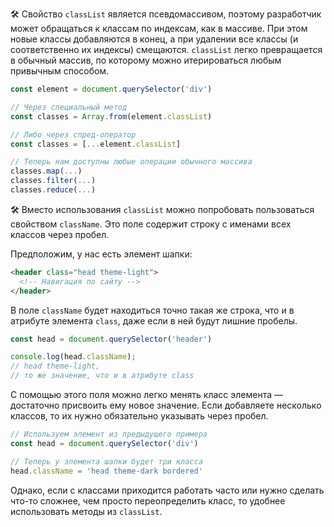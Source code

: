 🛠 Свойство `classList` является псевдомассивом, поэтому разработчик может обращаться к классам по индексам, как в массиве. При этом новые классы добавляются в конец, а при удалении все классы (и соответственно их индексы) смещаются. `classList` легко превращается в обычный массив, по которому можно итерироваться любым привычным способом.

```js
const element = document.querySelector('div')

// Через специальный метод
const classes = Array.from(element.classList)

// Либо через спред-оператор
const classes = [...element.classList]

// Теперь нам доступны любые операции обычного массива
classes.map(...)
classes.filter(...)
classes.reduce(...)
```

🛠 Вместо использования `classList` можно попробовать пользоваться свойством `className`. Это поле содержит строку с именами всех классов через пробел.

Предположим, у нас есть элемент шапки:

```html
<header class="head theme-light">
  <!-- Навигация по сайту -->
</header>
```

В поле `className` будет находиться точно такая же строка, что и в атрибуте элемента `class`, даже если в ней будут лишние пробелы.

```js
const head = document.querySelector('header')

console.log(head.className);
// head theme-light,
// то же значение, что и в атрибуте class
```

С помощью этого поля можно легко менять класс элемента — достаточно присвоить ему новое значение. Если добавляете несколько классов, то их нужно обязательно указывать через пробел.

```js
// Используем элемент из предыдущего примера
const head = document.querySelector('div')

// Теперь у элемента шапки будет три класса
head.className = 'head theme-dark bordered'
```

Однако, если с классами приходится работать часто или нужно сделать что-то сложнее, чем просто переопределить класс, то удобнее использовать методы из `classList`.
